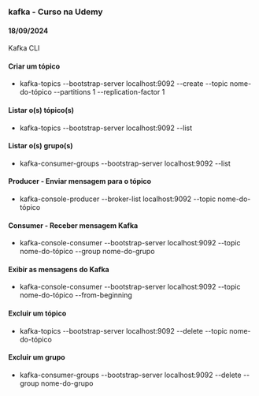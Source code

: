 ### kafka - Curso na Udemy
#### 18/09/2024

Kafka CLI

#### Criar um tópico
- kafka-topics --bootstrap-server localhost:9092 --create --topic nome-do-tópico --partitions 1 --replication-factor 1

#### Listar o(s) tópico(s)
- kafka-topics --bootstrap-server localhost:9092 --list

#### Listar o(s) grupo(s)
- kafka-consumer-groups --bootstrap-server localhost:9092 --list

#### Producer - Enviar mensagem para o tópico
- kafka-console-producer --broker-list localhost:9092 --topic nome-do-tópico

#### Consumer - Receber mensagem Kafka
- kafka-console-consumer --bootstrap-server localhost:9092 --topic nome-do-tópico --group nome-do-grupo

#### Exibir as mensagens do Kafka
- kafka-console-consumer --bootstrap-server localhost:9092 --topic nome-do-tópico --from-beginning

#### Excluir um tópico
- kafka-topics --bootstrap-server localhost:9092 --delete --topic nome-do-tópico

#### Excluir um grupo
- kafka-consumer-groups --bootstrap-server localhost:9092 --delete --group nome-do-grupo